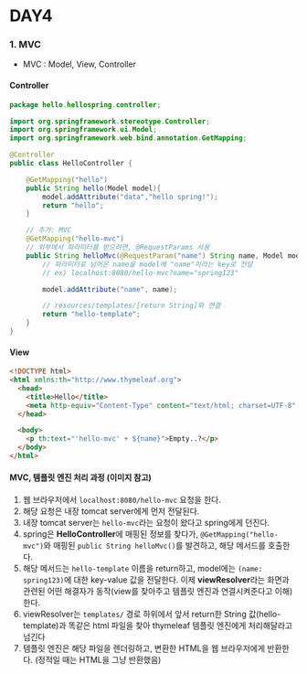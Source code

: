 # DAY4

### 1. MVC

- MVC : Model, View, Controller

#### Controller

```java
package hello.hellospring.controller;

import org.springframework.stereotype.Controller;
import org.springframework.ui.Model;
import org.springframework.web.bind.annotation.GetMapping;

@Controller
public class HelloController {

    @GetMapping("hello")
    public String hello(Model model){
        model.addAttribute("data","hello spring!");
        return "hello";
    }

    // 추가: MVC
    @GetMapping("hello-mvc")
    // 외부에서 파라미터를 받으려면, @RequestParams 사용
    public String helloMvc(@RequestParam("name") String name, Model model){
        // 파라미터로 넘어온 name을 model에 "name"이라는 key로 전달
        // ex) localhost:8080/hello-mvc?name="spring123"

        model.addAttribute("name", name);

        // resources/templates/[return String]와 연결
        return "hello-template";
    }
}

```

#### View

```html
<!DOCTYPE html>
<html xmlns:th="http://www.thymeleaf.org">
  <head>
    <title>Hello</title>
    <meta http-equiv="Content-Type" content="text/html; charset=UTF-8" />
  </head>

  <body>
    <p th:text="'hello-mvc' + ${name}">Empty..?</p>
  </body>
</html>
```

#### MVC, 템플릿 엔진 처리 과정 (이미지 참고)

1. 웹 브라우저에서 `localhost:8080/hello-mvc` 요청을 한다.
2. 해당 요청은 내장 tomcat server에게 먼저 전달된다.
3. 내장 tomcat server는 `hello-mvc`라는 요청이 왔다고 spring에게 던진다.
4. spring은 **HelloController**에 매핑된 정보를 찾다가, `@GetMapping("hello-mvc")`와 매핑된 `public String helloMvc()`를 발견하고, 해당 메서드를 호출한다.
5. 해당 메서드는 `hello-template` 이름을 return하고, model에는 `(name: spring123)`에 대한 key-value 값을 전달한다. 이제 **viewResolver**라는 화면과 관련된 어떤 해결자가 동작(view를 찾아주고 템플릿 엔진과 연결시켜준다고 이해)한다.
6. viewResolver는 `templates/` 경로 하위에서 앞서 return한 String 값(hello-template)과 똑같은 html 파일을 찾아 thymeleaf 템플릿 엔진에게 처리해달라고 넘긴다
7. 템플릿 엔진은 해당 파일을 렌더링하고, 변환한 HTML을 웹 브라우저에게 반환한다. (정적일 때는 HTML을 그냥 반환했음)
